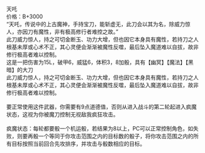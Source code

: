 <title>魔刀天吒</title>
<meta name="GENERATOR" content="WinCHM">
<meta http-equiv="Content-Type" content="text/html; charset=gb2312">
<br>天吒  
<br>价格：B+3000
<br>    “天吒，传说中的上古魔神，手持宝刀，能斩虚无，此刀会以其为名，除威力惊人，亦因刀有魔性，非有极高修行者难控之故。”
<br>    此刀威力惊人，持之可切金断玉、功力大增，但也因它本身具有魔性，若持刀之人根基未厚或心术不正，其心灵便会渐渐被魔性反噬，最后坠入魔道难以自拔，故非修行极高者难以控制。
<br>    这是一把伤害为15L，破甲6，威猛6，体积3，8加骰，具有【幽冥】【魔法】【黑暗】的大刀
<br>    此刀威力惊人，持之可切金断玉、功力大增，但也因它本身具有魔性，若持刀之人根基未厚或心术不正，其心灵便会渐渐被魔性反噬，最后坠入魔道难以自拔，故非修行极高者难以控制。
<br>
<br>要正常使用这件武器，你需要有9点道德值，否则从进入战斗的第二轮起进入疯魔状态，这视为你被魔刀控制无视敌我疯狂攻击。
<br>
<br>疯魔状态：每轮都要骰一个机运骰，若结果为8以上，PC可以正常控制角色，如失败，则要再骰一个等同于你攻击范围之内的目标数的骰子，将你攻击范围之内的所有目标按照当前回合先攻排序，并攻击与骰数相应的目标。